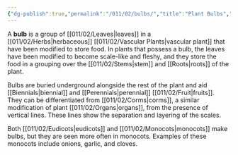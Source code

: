 ```yaml
---
{"dg-publish":true,"permalink":"/011/02/bulbs/","title":"Plant Bulbs","tags":["BIOL412"],"noteIcon":"1","created":"2024-10-19T20:27:19.024-07:00","updated":"2024-10-01T08:55:43.000-07:00"}
---
```


A **bulb** is a group of [[011/02/Leaves\|leaves]] in a [[011/02/Herbs\|herbaceous]] [[011/02/Vascular Plants\|vascular plant]] that have been modified to store food. In plants that possess a bulb, the leaves have been modified to become scale-like and fleshy, and they store the food in a grouping over the [[011/02/Stems\|stem]] and [[Roots\|roots]] of the plant.

Bulbs are buried underground alongside the rest of the plant and aid [[Biennials\|biennial]] and [[Perennials\|perennial]] [[011/02/Fruit\|fruits]]. They can be differentiated from [[011/02/Corms\|corms]], a similar modification of plant [[011/02/Organs\|organs]], from the presence of vertical lines. These lines show the separation and layering of the scales.

Both [[011/02/Eudicots\|eudicots]] and [[011/02/Monocots\|monocots]] make bulbs, but they are seen more often in monocots. Examples of these monocots include onions, garlic, and cloves.